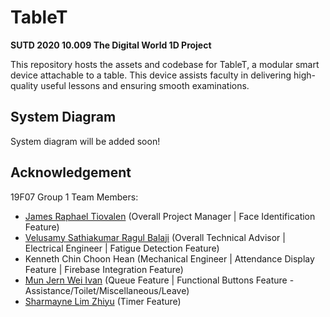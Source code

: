# TableT

**SUTD 2020 10.009 The Digital World 1D Project**

This repository hosts the assets and codebase for TableT, a modular smart device attachable to a table. This device assists faculty in delivering high-quality useful lessons and ensuring smooth examinations.

## System Diagram

System diagram will be added soon!

## Acknowledgement

19F07 Group 1 Team Members:
- [James Raphael Tiovalen](https://github.com/jamestiotio) (Overall Project Manager | Face Identification Feature)
- [Velusamy Sathiakumar Ragul Balaji](https://github.com/ragulbalaji) (Overall Technical Advisor | Electrical Engineer | Fatigue Detection Feature)
- Kenneth Chin Choon Hean (Mechanical Engineer | Attendance Display Feature | Firebase Integration Feature)
- [Mun Jern Wei Ivan](https://github.com/monkeychimpanzee) (Queue Feature | Functional Buttons Feature - Assistance/Toilet/Miscellaneous/Leave)
- [Sharmayne Lim Zhiyu](https://github.com/sl194) (Timer Feature)
